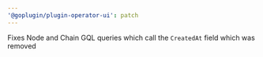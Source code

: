 ```yaml
---
'@goplugin/plugin-operator-ui': patch
---
```


Fixes Node and Chain GQL queries which call the `CreatedAt` field which was removed
